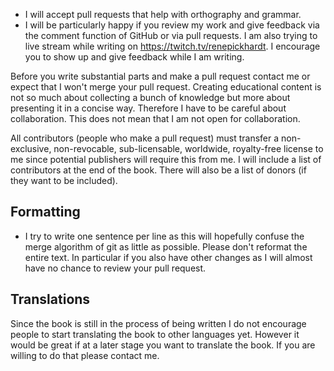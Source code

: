 * I will accept pull requests that help with orthography and grammar.
* I will be particularly happy if you review my work and give feedback via the comment function of GitHub or via pull requests.
I am also trying to live stream while writing on https://twitch.tv/renepickhardt.
I encourage you to show up and give feedback while I am writing. 

Before you write substantial parts and make a pull request contact me or expect that I won't merge your pull request. Creating educational content is not so much about collecting a bunch of knowledge but more about presenting it in a concise way.
Therefore I have to be careful about collaboration. This does not mean that I am not open for collaboration.

All contributors (people who make a pull request) must transfer a non-exclusive, non-revocable, sub-licensable, worldwide, royalty-free license to me since potential publishers will require this from me. I will include a list of contributors at the end of the book. There will also be a list of donors (if they want to be included).

## Formatting
* I try to write one sentence per line as this will hopefully confuse the merge algorithm of git as little as possible. Please don't reformat the entire text. In particular if you also have other changes as I will almost have no chance to review your pull request.

## Translations
Since the book is still in the process of being written I do not encourage people to start translating the book to other languages yet. However it would be great if at a later stage you want to translate the book. If you are willing to do that please contact me. 
